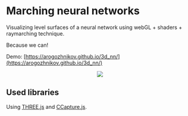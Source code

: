 # Marching neural networks

Visualizing level surfaces of a neural network using webGL + shaders + raymarching technique.

Because we can!

Demo: [https://arogozhnikov.github.io/3d_nn/](https://arogozhnikov.github.io/3d_nn/)

<center>
    <a href='https://arogozhnikov.github.io/3d_nn/' />
        <img src='https://raw.githubusercontent.com/arogozhnikov/3d_nn/master/images/neural_network_3d.gif' />
    </a>
</center>

## Used libraries

Using [THREE.js](https://github.com/mrdoob/three.js) and [CCapture.js](https://github.com/spite/ccapture.js).
